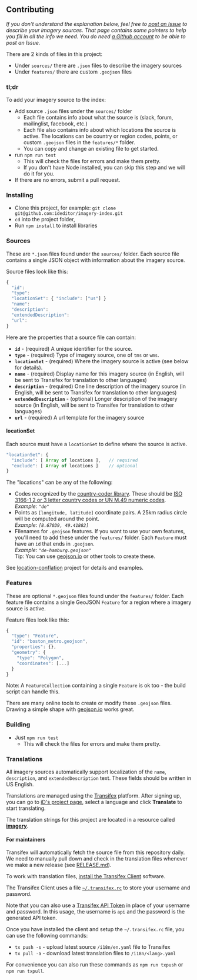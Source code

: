 ## Contributing

*If you don't understand the explanation below, feel free to [post an Issue](https://github.com/ideditor/imagery-index/issues) to describe your imagery sources. That page contains some pointers to help you fill in all the info we need. You do need [a Github account](https://github.com/join) to be able to post an Issue.*

There are 2 kinds of files in this project:

* Under `sources/` there are `.json` files to describe the imagery sources
* Under `features/` there are custom `.geojson` files

### tl;dr

To add your imagery source to the index:

* Add source `.json` files under the `sources/` folder
  * Each file contains info about what the source is (slack, forum, mailinglist, facebook, etc.)
  * Each file also contains info about which locations the source is active. The locations can be country or region codes, points, or custom `.geojson` files in the `features/*` folder.
  * You can copy and change an existing file to get started.
* run `npm run test`
  * This will check the files for errors and make them pretty.
  * If you don't have Node installed, you can skip this step and we will do it for you.
* If there are no errors, submit a pull request.


### Installing

* Clone this project, for example:
  `git clone git@github.com:ideditor/imagery-index.git`
* `cd` into the project folder,
* Run `npm install` to install libraries


### Sources

These are `*.json` files found under the `sources/` folder.
Each source file contains a single JSON object with information about the imagery source.

Source files look like this:

```js
{
  "id":
  "type":
  "locationSet": { "include": ["us"] }
  "name":
  "description":
  "extendedDescription":
  "url":
}
```

Here are the properties that a source file can contain:

* __`id`__ - (required) A unique identifier for the source.
* __`type`__ - (required) Type of imagery source, one of `tms` or `wms`.
* __`locationSet`__ - (required) Where the imagery source is active (see below for details).
* __`name`__ - (required) Display name for this imagery source
(in English, will be sent to Transifex for translation to other languages)
* __`description`__ - (required) One line description of the imagery source
(in English, will be sent to Transifex for translation to other languages)
* __`extendedDescription`__ - (optional) Longer description of the imagery source
(in English, will be sent to Transifex for translation to other languages)
* __`url`__ - (required) A url template for the imagery source


#### locationSet

Each source must have a `locationSet` to define where the source is active.

```js
"locationSet": {
  "include": [ Array of locations ],   // required
  "exclude": [ Array of locations ]    // optional
}
```

The "locations" can be any of the following:
* Codes recognized by the [country-coder library](https://github.com/ideditor/country-coder#readme). These should be [ISO 3166-1 2 or 3 letter country codes or UN M.49 numeric codes](https://en.wikipedia.org/wiki/List_of_countries_by_United_Nations_geoscheme).<br/>_Example: `"de"`_
* Points as `[longitude, latitude]` coordinate pairs.  A 25km radius circle will be computed around the point.<br/>_Example: `[8.67039, 49.41882]`_
* Filenames for `.geojson` features. If you want to use your own features, you'll need to add these under the `features/` folder.  Each `Feature` must have an `id` that ends in `.geojson`.<br/>_Example: `"de-hamburg.geojson"`_<br/>Tip: You can use [geojson.io](http://geojson.io) or other tools to create these.

See [location-conflation](https://github.com/ideditor/location-conflation#readme) project for details and examples.


### Features

These are optional `*.geojson` files found under the `features/` folder. Each feature file contains a single GeoJSON `Feature` for a region where a imagery source is active.

Feature files look like this:

```js
{
  "type": "Feature",
  "id": "boston_metro.geojson",
  "properties": {},
  "geometry": {
    "type": "Polygon",
    "coordinates": [...]
  }
}
```

Note:  A `FeatureCollection` containing a single `Feature` is ok too - the build script can handle this.

There are many online tools to create or modify these `.geojson` files.
Drawing a simple shape with [geojson.io](http://geojson.io) works great.


### Building

* Just `npm run test`
  * This will check the files for errors and make them pretty.


### Translations

All imagery sources automatically support localization of the
`name`, `description`, and `extendedDescription` text.  These fields
should be written in US English.

Translations are managed using the
[Transifex](https://www.transifex.com/projects/p/id-editor/) platform.
After signing up, you can go to [iD's project page](https://www.transifex.com/projects/p/id-editor/),
select a language and click **Translate** to start translating.

The translation strings for this project are located in a resource called
[**imagery**](https://www.transifex.com/openstreetmap/id-editor/imagery/).


#### For maintainers

Transifex will automatically fetch the source file from this repository daily.
We need to manually pull down and check in the translation files whenever we
make a new release (see [RELEASE.md](RELEASE.md)).

To work with translation files,
[install the Transifex Client](https://docs.transifex.com/client/introduction) software.

The Transifex Client uses a file
[`~/.transifex.rc`](https://docs.transifex.com/client/client-configuration#-transifexrc)
to store your username and password.

Note that you can also use a
[Transifex API Token](https://docs.transifex.com/api/introduction#authentication)
in place of your username and password.  In this usage, the username is `api`
and the password is the generated API token.

Once you have installed the client and setup the `~/.transifex.rc` file, you can
use the following commands:

* `tx push -s`  - upload latest source `/i18n/en.yaml` file to Transifex
* `tx pull -a`  - download latest translation files to `/i18n/<lang>.yaml`

For convenience you can also run these commands as `npm run txpush` or `npm run txpull`.
